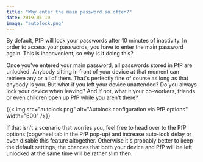 ```yaml
---
title: "Why enter the main password so often?"
date: 2019-06-10
image: "autolock.png"
---
```


By default, PfP will lock your passwords after 10 minutes of inactivity. In order to access your passwords, you have to enter the main password again. This is inconvenient, so why is it doing this?

Once you've entered your main password, all passwords stored in PfP are unlocked. Anybody sitting in front of your device at that moment can retrieve any or all of them. That's perfectly fine of course as long as that anybody is you. But what if you left your device unattended? Do you always lock your device when leaving? And if not, what it your co-workers, friends or even children open up PfP while you aren't there?

{{< img src="autolock.png" alt="Autolock configuration via PfP options" width="600" />}}

If that isn't a scenario that worries you, feel free to head over to the PfP options (cogwheel tab in the PfP pop-up) and increase auto-lock delay or even disable this feature altogether. Otherwise it's probably better to keep the default settings, the chances that both your device and PfP will be left unlocked at the same time will be rather slim then.
